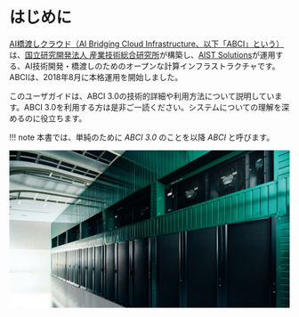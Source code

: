 # はじめに

[AI橋渡しクラウド（AI Bridging Cloud Infrastructure、以下「ABCI」という）](https://abci.ai/ja/)は、[国立研究開発法人 産業技術総合研究所](https://www.aist.go.jp/)が構築し、[AIST Solutions](https://www.aist-solutions.co.jp/)が運用する、AI技術開発・橋渡しのためのオープンな計算インフラストラクチャです。ABCIは、2018年8月に本格運用を開始しました。

このユーザガイドは、ABCI 3.0の技術的詳細や利用方法について説明しています。ABCI 3.0を利用する方は是非ご一読ください。システムについての理解を深めるのに役立ちます。

!!! note
    本書では、単純のために *ABCI 3.0* のことを以降 *ABCI* と呼びます。

![ABCI Overview](img/abci30_dc.jpg)
